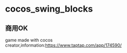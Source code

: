 # cocos_swing_blocks
## 商用OK
game made with cocos creator,information:https://www.taptap.com/app/174590/
